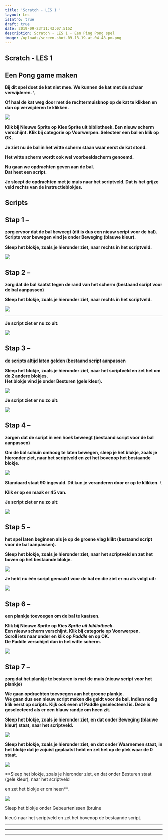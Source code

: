 ```yaml
---
title: 'Scratch - LES 1 '
layout: Les
isIntro: true
draft: true
date: 2019-09-23T11:43:07.515Z
description: Scratch - LES 1 - Een Ping Pong spel
image: /uploads/screen-shot-09-18-19-at-04.48-pm.png
---
```

## **Scratch - LES 1** 

## **Een Pong game maken**

**Bij dit spel doet de kat niet mee. We kunnen de kat met de schaar verwijderen.** \
**Of haal de kat weg door met de rechtermuisknop op de kat te klikken en dan op verwijderen te klikken.**

![](/uploads/screen-shot-09-18-19-at-04.39-pm.png)



**Klik bij Nieuwe Sprite op Kies Sprite uit bibliotheek. Een nieuw scherm verschijnt. Klik bij categorie op Voorwerpen. Selecteer een bal en klik op OK.**

**Je ziet nu de bal in het witte scherm staan waar eerst de kat stond.**

**Het witte scherm wordt ook wel voorbeeldscherm genoemd.**

**Nu gaan we opdrachten geven aan de bal.** \
**Dat heet een script.** 

**Je sleept de opdrachten met je muis naar het scriptveld. Dat is het grijze veld rechts van de instructieblokjes.** 

## **Scripts**

## **Stap 1 –** 

**zorg ervoor dat de bal beweegt (dit is dus een nieuw script voor de bal).** \
**Scripts voor bewegen vind je onder Beweging (blauwe kleur).**

**Sleep het blokje, zoals je hieronder ziet, naar rechts in het scriptveld.**

![](/uploads/neem-stappen.png)

## **Stap 2 –** 

**zorg dat de bal kaatst tegen de rand van het scherm (bestaand script voor de bal aanpassen)**

**Sleep het blokje, zoals je hieronder ziet, naar rechts in het scriptveld.**

![](/uploads/keer-om.png)

****

**Je script ziet er nu zo uit:**

![](/uploads/toon-script.png)

## **Stap 3 –** 

**de scripts altijd laten gelden (bestaand script aanpassen**

**Sleep het blokje, zoals je hieronder ziet, naar het scriptveld en zet het om de 2 andere blokjes.** \
**Het blokje vind je onder Besturen (gele kleur).**

![](/uploads/blokje-3.png)

**Je script ziet er nu zo uit:**

![](/uploads/toon-script-2.png)

## **Stap 4 –** 

**zorgen dat de script in een hoek beweegt (bestaand script voor de bal aanpassen)**

**Om de bal schuin omhoog te laten bewegen, sleep je het blokje, zoals je hieronder ziet, naar het scriptveld en zet het bovenop het bestaande blokje.** 

![](/uploads/richt-naar-graden.png)



**Standaard staat 90 ingevuld. Dit kun je veranderen door er op te klikken.** \
**Klik er op en maak er 45 van.**



**Je script ziet er nu zo uit:**

![](/uploads/toon-script-3.png)

## **Stap 5 –** 

**het spel laten beginnen als je op de groene vlag klikt (bestaand script voor de bal aanpassen).** 

**Sleep het blokje, zoals je hieronder ziet, naar het scriptveld en zet het boven op het bestaande blokje.**

![](/uploads/blokje.png)

**Je hebt nu één script gemaakt voor de bal en die ziet er nu als volgt uit:**

![](/uploads/toon-script-4.png)

## **Stap 6 –** 

**een plankje toevoegen om de bal te kaatsen.**

**Klik bij Nieuwe Sprite op _Kies Sprite uit bibliotheek_.** \
**Een nieuw scherm verschijnt. Klik bij categorie op Voorwerpen.** \
**Scroll iets naar onder en klik op _Paddle_ en op OK.**\
**De Paddle verschijnt dan in het witte scherm.**

![](/uploads/paddle.png)

## **Stap 7 –** 

**zorg dat het plankje te besturen is met de muis (nieuw script voor het plankje)**

**We gaan opdrachten toevoegen aan het groene plankje.** \
**We gaan dus een nieuw script maken die geldt voor de bal. Indien nodig klik eerst op scripts. Kijk ook even of Paddle geselecteerd is. Deze is geselecteerd als er een blauw randje om heen zit.**

**Sleep het blokje, zoals je hieronder ziet, en dat onder Beweging (blauwe kleur) staat, naar het scriptveld.** 

![](/uploads/maak-x.png)

**Sleep het blokje, zoals je hieronder ziet, en dat onder Waarnemen staat, in het blokje dat je zojuist geplaatst hebt en zet het op de plek waar de 0 staat.**

![](/uploads/muis.png)

**Sleep het blokje, zoals je hieronder ziet, en dat onder Besturen staat (gele kleur), naar het scriptveld en zet het blokje er om heen**.

![](/uploads/blokje-3.png)



Sleep het blokje  onder Gebeurtenissen (bruine 



kleur) naar het scriptveld en zet het bovenop de bestaande script.



****

****

****
